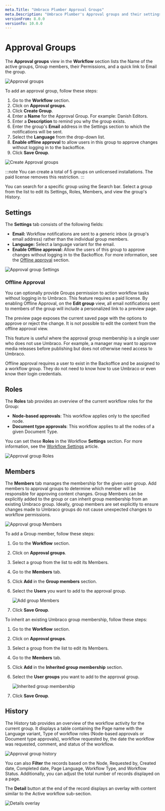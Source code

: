 ```yaml
---
meta.Title: "Umbraco Plumber Approval Groups"
meta.Description: "Umbraco Plumber's Approval groups and their settings"
versionFrom: 8.0.0
versionTo: 10.0.0
---
```


# Approval Groups

The **Approval groups** view in the **Workflow** section lists the Name of the active groups, Group members, their Permissions, and a quick link to Email the group.

![Approval groups](images/Approval-groups.png)

To add an approval group, follow these steps:

1. Go to the **Workflow** section.
2. Click on **Approval groups**.
3. Click **Create Group**.
4. Enter a **Name** for the Approval Group. For example: Danish Editors.
5. Enter a **Description** to remind you why the group exists.
6. Enter the group's **Email** address in the Settings section to which the notifications will be sent.
7. Select the **Language** from the drop-down list.
8. **Enable offline approval** to allow users in this group to approve changes without logging in to the backoffice.
9. Click **Save Group**.

![Create Approval groups](images/Create-approval-group.png)

:::note
You can create a total of 5 groups on unlicensed installations. The paid license removes this restriction.
:::

You can search for a specific group using the Search bar. Select a group from the list to edit its Settings, Roles, Members, and view the group's History.

## Settings

The **Settings** tab consists of the following fields:

- **Email:** Workflow notifications are sent to a generic inbox (a group's email address) rather than the individual group members.
- **Language:** Select a language variant for the email.
- **Enable Offline approval:** Allow the users of this group to approve changes without logging in to the Backoffice. For more information, see the [Offline approval](#offline-approval) section.

![Approval group Settings](images/Approval-group-settings.png)

### Offline Approval

You can optionally provide Groups permission to action workflow tasks without logging in to Umbraco. This feature requires a paid license. By enabling Offline Approval, on the **Edit group** view, all email notifications sent to members of the group will include a personalized link to a preview page.

The preview page exposes the current saved page with the options to approve or reject the change. It is not possible to edit the content from the offline approval view.

This feature is useful where the approval group membership is a single user who does not use Umbraco. For example, a manager may want to approve media releases before publishing but does not otherwise need access to Umbraco.

Offline approval requires a user to exist in the Backoffice and be assigned to a workflow group. They do not need to know how to use Umbraco or even know their login credentials.

## Roles

The **Roles** tab provides an overview of the current workflow roles for the Group:

- **Node-based approvals**: This workflow applies only to the specified node.
- **Document type approvals**: This workflow applies to all the nodes of a given Document Type.

You can set these **Roles** in the Workflow **Settings** section. For more information, see the [Workflow Settings](../Workflow-Settings/index.md) article.

![Approval group Roles](images/approval-groups-role.png)

## Members

The **Members** tab manages the membership for the given user group. Add members to approval groups to determine which member will be responsible for approving content changes. Group Members can be explicitly added to the group or can inherit group membership from an existing Umbraco group. Ideally, group members are set explicitly to ensure changes made to Umbraco groups do not cause unexpected changes to workflow permissions.

![Approval group Members](images/approval-group-members.png)

To add a Group member, follow these steps:

1. Go to the **Workflow** section.
2. Click on **Approval groups**.
3. Select a group from the list to edit its Members.
4. Go to the **Members** tab.
5. Click **Add** in the **Group members** section.
6. Select the **Users** you want to add to the approval group.

   ![Add group Members](images/add-group-member.png)
7. Click **Save Group**.

To inherit an existing Umbraco group membership, follow these steps:

1. Go to the **Workflow** section.
2. Click on **Approval groups**.
3. Select a group from the list to edit its Members.
4. Go to the **Members** tab.
5. Click **Add** in the **Inherited group membership** section.
6. Select the **User groups** you want to add to the approval group.

   ![Inherited group membership](images/Inherited-group-membership.png)
7. Click **Save Group**.

## History

The History tab provides an overview of the workflow activity for the current group. It displays a table containing the Page name with the Language variant, Type of workflow roles (Node-based approvals or Document type approvals), workflow requested by, the date the workflow was requested, comment, and status of the workflow.

![Approval group history](images/approval-group-history.png)

You can also **Filter** the records based on the Node, Requested by, Created date, Completed date, Page Language, Workflow Type, and Workflow Status. Additionally, you can adjust the total number of records displayed on a page.

The **Detail** button at the end of the record displays an overlay with content similar to the Active workflow sub-section.

![Details overlay](images/details-overlay.png)
